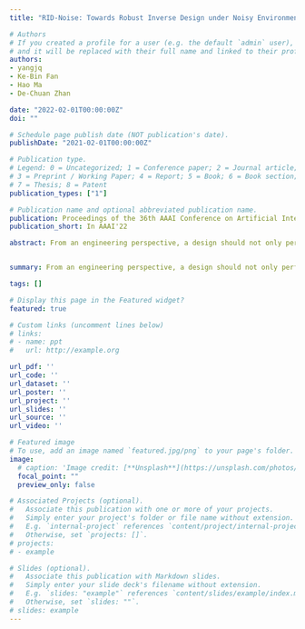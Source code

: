 ```yaml
---
title: "RID-Noise: Towards Robust Inverse Design under Noisy Environments"

# Authors
# If you created a profile for a user (e.g. the default `admin` user), write the username (folder name) here 
# and it will be replaced with their full name and linked to their profile.
authors:
- yangjq
- Ke-Bin Fan
- Hao Ma
- De-Chuan Zhan

date: "2022-02-01T00:00:00Z"
doi: ""

# Schedule page publish date (NOT publication's date).
publishDate: "2021-02-01T00:00:00Z"

# Publication type.
# Legend: 0 = Uncategorized; 1 = Conference paper; 2 = Journal article;
# 3 = Preprint / Working Paper; 4 = Report; 5 = Book; 6 = Book section;
# 7 = Thesis; 8 = Patent
publication_types: ["1"]

# Publication name and optional abbreviated publication name.
publication: Proceedings of the 36th AAAI Conference on Artificial Intelligence
publication_short: In AAAI'22

abstract: From an engineering perspective, a design should not only perform well in an ideal condition, but should also resist noises. Such a design methodology, namely robust design, has been widely implemented in the industry for product quality control. However, classic robust design requires a lot of evaluations for a single design target, while the results of these evaluations could not be reused for a new target. To achieve data-efficient robust design, we propose Robust Inverse Design under Noise (RID-Noise), which can utilize existing data to train a conditional invertible neural network. Specifically, we estimate the robustness of a design parameter by its predictability, measured by the prediction error of a forward neural network. We also define a sample-wise weight, which can be used in the maximum weighted likelihood estimation of an inverse model based on a conditional invertible neural network. With the visual results from experiments, we clearly justify how RID-Noise works by learning the distribution and robustness from data. Further experiments on several real-world benchmark tasks with noises confirm that our method is more effective than other state-of-the-art inverse design methods.


summary: From an engineering perspective, a design should not only perform well in an ideal condition, but should also resist noises. Such a design methodology, namely robust design, has been widely implemented in the industry for product quality control. To achieve data-efficient robust design, we propose Robust Inverse Design under Noise (RID-Noise), which can utilize existing data to train a conditional invertible neural network. With the visual results from experiments, we clearly justify how RID-Noise works by learning the distribution and robustness from data. Further experiments on several real-world benchmark tasks with noises confirm that our method is more effective than other state-of-the-art inverse design methods.

tags: []

# Display this page in the Featured widget?
featured: true

# Custom links (uncomment lines below)
# links:
# - name: ppt
#   url: http://example.org

url_pdf: ''
url_code: ''
url_dataset: ''
url_poster: ''
url_project: ''
url_slides: ''
url_source: ''
url_video: ''

# Featured image
# To use, add an image named `featured.jpg/png` to your page's folder. 
image:
  # caption: 'Image credit: [**Unsplash**](https://unsplash.com/photos/pLCdAaMFLTE)'
  focal_point: ""
  preview_only: false

# Associated Projects (optional).
#   Associate this publication with one or more of your projects.
#   Simply enter your project's folder or file name without extension.
#   E.g. `internal-project` references `content/project/internal-project/index.md`.
#   Otherwise, set `projects: []`.
# projects:
# - example

# Slides (optional).
#   Associate this publication with Markdown slides.
#   Simply enter your slide deck's filename without extension.
#   E.g. `slides: "example"` references `content/slides/example/index.md`.
#   Otherwise, set `slides: ""`.
# slides: example
---
```

<!-- 
{{% callout note %}}
Click the *Cite* button above to demo the feature to enable visitors to import publication metadata into their reference management software.
{{% /callout %}}

{{% callout note %}}
Create your slides in Markdown - click the *Slides* button to check out the example.
{{% /callout %}} -->

<!-- Supplementary notes can be added here, including [code, math, and images](https://wowchemy.com/docs/writing-markdown-latex/). -->
